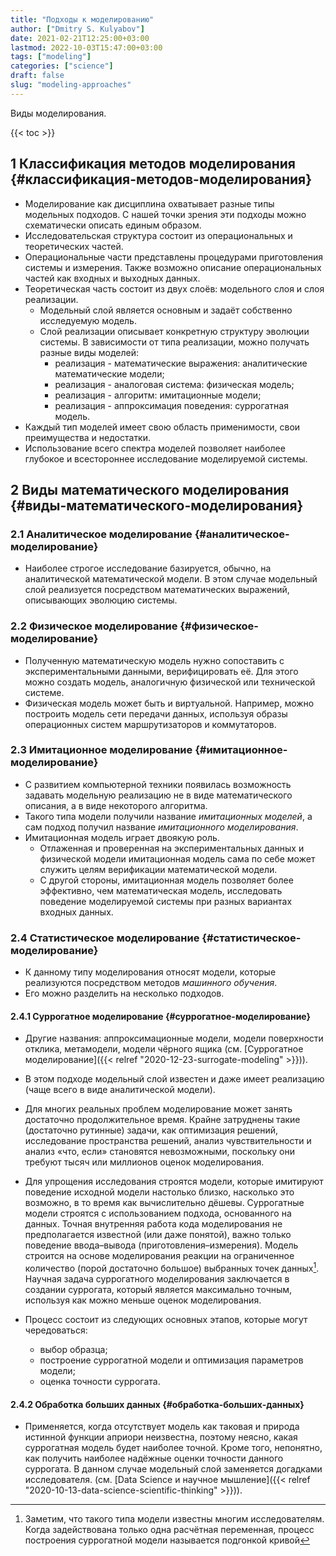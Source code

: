 ```yaml
---
title: "Подходы к моделированию"
author: ["Dmitry S. Kulyabov"]
date: 2021-02-21T12:25:00+03:00
lastmod: 2022-10-03T15:47:00+03:00
tags: ["modeling"]
categories: ["science"]
draft: false
slug: "modeling-approaches"
---
```


Виды моделирования.

<!--more-->

{{< toc >}}


## <span class="section-num">1</span> Классификация методов моделирования {#классификация-методов-моделирования}

-   Моделирование как дисциплина охватывает разные типы модельных подходов. С нашей точки зрения эти подходы можно схематически описать единым образом.
-   Исследовательская структура состоит из операциональных и теоретических частей.
-   Операциональные части представлены процедурами приготовления системы и измерения. Также возможно описание операциональных частей как входных и выходных данных.
-   Теоретическая часть состоит из двух слоёв: модельного слоя и слоя реализации.
    -   Модельный слой является основным и задаёт собственно исследуемую модель.
    -   Слой реализации описывает конкретную структуру эволюции системы. В зависимости от типа реализации, можно получать разные виды моделей:
        -   реализация - математические выражения: аналитические математические модели;
        -   реализация - аналоговая система: физическая модель;
        -   реализация - алгоритм: имитационные модели;
        -   реализация - аппроксимация поведения: суррогатная модель.
-   Каждый тип моделей имеет свою область применимости, свои преимущества и недостатки.
-   Использование всего спектра моделей позволяет наиболее глубокое и всестороннее исследование моделируемой системы.


## <span class="section-num">2</span> Виды математического моделирования {#виды-математического-моделирования}


### <span class="section-num">2.1</span> Аналитическое моделирование {#аналитическое-моделирование}

-   Наиболее строгое исследование базируется, обычно, на аналитической математической модели. В этом случае модельный слой реализуется посредством математических выражений, описывающих эволюцию системы.


### <span class="section-num">2.2</span> Физическое моделирование {#физическое-моделирование}

-   Полученную математическую модель нужно сопоставить с экспериментальными данными, верифицировать её. Для этого можно создать модель, аналогичную физической или технической системе.
-   Физическая модель может быть и виртуальной. Например, можно построить модель сети передачи данных, используя образы операционных систем маршрутизаторов и коммутаторов.


### <span class="section-num">2.3</span> Имитационное моделирование {#имитационное-моделирование}

-   С развитием компьютерной техники появилась возможность задавать модельную реализацию не в виде математического описания, а в виде некоторого алгоритма.
-   Такого типа модели получили название _имитационных моделей_, а сам подход получил название _имитационного моделирования_.
-   Имитационная модель играет двоякую роль.
    -   Отлаженная и проверенная на экспериментальных данных и физической модели имитационная модель сама по себе может служить целям верификации математической модели.
    -   С другой стороны, имитационная модель позволяет более эффективно, чем математическая модель, исследовать поведение моделируемой системы при разных вариантах входных данных.


### <span class="section-num">2.4</span> Статистическое моделирование {#статистическое-моделирование}

-   К данному типу моделирования относят модели, которые реализуются посредством методов _машинного обучения_.
-   Его можно разделить на несколько подходов.


#### <span class="section-num">2.4.1</span> Суррогатное моделирование {#суррогатное-моделирование}

-   Другие названия: аппроксимационные модели, модели поверхности отклика, метамодели, модели чёрного ящика (см. [Суррогатное моделирование]({{< relref "2020-12-23-surrogate-modeling" >}})).

-   В этом подходе модельный слой известен и даже имеет реализацию (чаще всего в виде аналитической модели).

-   Для многих реальных проблем моделирование может занять достаточно продолжительное время.  Крайне затруднены такие (достаточно рутинные) задачи, как оптимизация решений, исследование пространства решений, анализ чувствительности и анализ «что, если» становятся невозможными, поскольку они требуют тысяч или миллионов оценок моделирования.

-   Для упрощения исследования строятся модели, которые имитируют поведение исходной модели настолько близко, насколько это возможно, в то время как вычислительно дёшевы. Суррогатные модели строятся с использованием подхода, основанного на данных. Точная внутренняя работа кода моделирования не предполагается известной (или даже понятой), важно только поведение ввода–вывода (приготовления–измерения). Модель строится на основе моделирования реакции на ограниченное количество (порой достаточно большое) выбранных точек данных[^fn:1]. Научная задача суррогатного моделирования заключается в создании суррогата, который является максимально точным, используя как можно меньше оценок моделирования.
-   Процесс состоит из следующих основных этапов, которые могут чередоваться:
    -   выбор образца;
    -   построение суррогатной модели и оптимизация параметров модели;
    -   оценка точности суррогата.


#### <span class="section-num">2.4.2</span> Обработка больших данных {#обработка-больших-данных}

-   Применяется, когда отсутствует модель как таковая и природа истинной функции априори неизвестна, поэтому неясно, какая суррогатная модель будет наиболее точной. Кроме того, непонятно, как получить наиболее надёжные оценки точности данного суррогата. В данном случае модельный слой заменяется догадками исследователя. (см. [Data Science и научное мышление]({{< relref "2020-10-13-data-science-scientific-thinking" >}})).

[^fn:1]: Заметим, что такого типа модели известны многим исследователям. Когда задействована только одна расчётная переменная, процесс построения суррогатной модели называется подгонкой кривой
